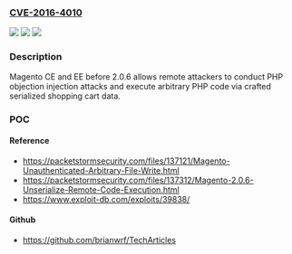 ### [CVE-2016-4010](https://cve.mitre.org/cgi-bin/cvename.cgi?name=CVE-2016-4010)
![](https://img.shields.io/static/v1?label=Product&message=n%2Fa&color=blue)
![](https://img.shields.io/static/v1?label=Version&message=n%2Fa&color=blue)
![](https://img.shields.io/static/v1?label=Vulnerability&message=n%2Fa&color=brighgreen)

### Description

Magento CE and EE before 2.0.6 allows remote attackers to conduct PHP objection injection attacks and execute arbitrary PHP code via crafted serialized shopping cart data.

### POC

#### Reference
- https://packetstormsecurity.com/files/137121/Magento-Unauthenticated-Arbitrary-File-Write.html
- https://packetstormsecurity.com/files/137312/Magento-2.0.6-Unserialize-Remote-Code-Execution.html
- https://www.exploit-db.com/exploits/39838/

#### Github
- https://github.com/brianwrf/TechArticles

